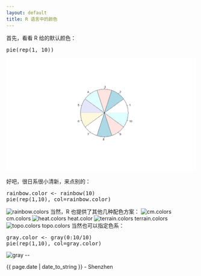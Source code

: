 ```yaml
---
layout: default
title: R 语言中的颜色
---
```

首先，看看 R 给的默认颜色：  
<pre>
pie(rep(1, 10))
</pre>
<img width=580px src="/image/R-Colors/default.png"/> 
   
好吧，很日系很小清新，来点别的：  
<pre>
rainbow.color <- rainbow(10)
pie(rep(1,10), col=rainbow.color)
</pre>  
<img alt="rainbow.colors" src="/img/R-Colors/rainbow.color.png"/>  
当然，R 也提供了其他几种配色方案：  
<img alt="cm.colors" src="/img/R-Colors/cm.color.png"/>  
cm.colors  
<img alt="heat.colors" src="/img/R-Colors/heat.color.png"/>    
heat.color  
<img alt="terrain.colors" src="/img/R-Colors/terrain.color.png"/>   
terrain.colors  
<img alt="topo.colors" src="/img/R-Colors/topo.color.png"/>  
topo.colors  
当然也可以指定色系：  
<pre>gray.color <- gray(0:10/10)
pie(rep(1,10), col=gray.color)  
</pre>
<img alt="gray" src="/img/R-Colors/gray.png"/>
--
<p class="meta">{{ page.date | date_to_string }} - Shenzhen</p>